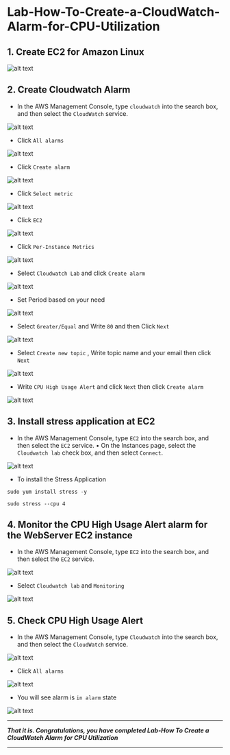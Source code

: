 # Lab-How-To-Create-a-CloudWatch-Alarm-for-CPU-Utilization

## 1. Create EC2 for Amazon Linux

![alt text](image.png)

## 2. Create Cloudwatch Alarm

- In the AWS Management Console, type `cloudwatch` into the search box, and then select the `CloudWatch` service.

![alt text](image-1.png)

- Click `All alarms`

![alt text](image-2.png)

- Click `Create alarm`

![alt text](image-3.png)

- Click `Select metric` 

![alt text](image-4.png)

- Click `EC2`

![alt text](image-5.png)

- Click `Per-Instance Metrics`

![alt text](image-6.png)

- Select `Cloudwatch Lab` and click `Create alarm`

![alt text](image-7.png)

- Set Period based on your need

![alt text](image-8.png)

- Select `Greater/Equal` and Write `80` and then Click `Next`

![alt text](image-9.png)

- Select `Create new topic` , Write topic name and your email then click `Next`

![alt text](image-11.png)

- Write `CPU High Usage Alert` and click `Next` then click `Create alarm`

![alt text](image-12.png)

## 3. Install stress application at EC2

- In the AWS Management Console, type `EC2` into the search box, and then select the `EC2` service.
•	On the Instances page, select the `Cloudwatch lab` check box, and then select `Connect`.

![alt text](image-13.png)

- To install the Stress Application

``` sudo yum install stress -y ```

``` sudo stress --cpu 4 ```

## 4. Monitor the CPU High Usage Alert alarm for the WebServer EC2 instance ##

- In the AWS Management Console, type `EC2` into the search box, and then select the `EC2` service.

![alt text](image-14.png)

- Select `Cloudwatch lab` and `Monitoring`

![alt text](image-15.png)

## 5. Check CPU High Usage Alert ##

- In the AWS Management Console, type `Cloudwatch` into the search box, and then select the `CloudWatch` service.

![alt text](image-16.png)

- Click `All alarms`

![alt text](image-17.png)

- You will see alarm is `in alarm` state

![alt text](image-18.png)

--------------------------
***That it is. Congratulations, you have completed Lab-How To Create a CloudWatch Alarm for CPU Utilization***

--------------------------